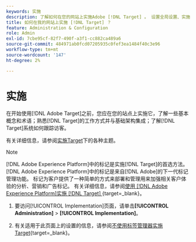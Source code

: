 ```yaml
---
keywords: 实施
description: 了解如何在您的网站上实施Adobe [!DNL Target] 。 设置全局设置、实施方法(AEP Web SDK或at.js)等。
title: 如何在我的网站上实施 [!DNL Target] ？
feature: Administration & Configuration
role: Admin
exl-id: 7cbe95cf-82f7-490f-a3f1-cc882ca489a6
source-git-commit: 484971ab0fcd07205935c0fef3ea1484f40c3e96
workflow-type: tm+mt
source-wordcount: '147'
ht-degree: 2%

---
```


# 实施

在开始使用[!DNL Adobe Target]之前，您应在您的站点上实施它，了解一些基本概念和术语；熟悉[!DNL Target]的工作方式并与基础架构集成；了解[!DNL Target]系统如何跟踪访客。

有关详细信息，请参阅[实施Target](/help/main/c-implementing-target/implementing-target.md)下的各种主题。

>[!NOTE]
>
>[!DNL Adobe Experience Platform]中的标记是实施[!DNL Target]的首选方法。 [!DNL Adobe Experience Platform]中的标记是来自[!DNL Adobe]的下一代标记管理功能。 标记为客户提供了一种简单的方式来部署和管理用来加强相关客户体验的分析、营销和广告标记。 有关详细信息，请参阅[使用 [!DNL Adobe Experience Platform]实施 [!DNL Target] ](https://experienceleague.adobe.com/docs/target-dev/developer/client-side/at-js-implementation/deploy-at-js/implement-target-using-adobe-launch.html?lang=zh-Hans){target=_blank}。

1. 要访问[!UICONTROL Implementation]页面，请单击&#x200B;**[!UICONTROL Administration]** > **[!UICONTROL Implementation]**。

1. 有关适用于此页面上的设置的信息，请参阅[不使用标签管理器实施Target](https://experienceleague.adobe.com/docs/target-dev/developer/client-side/at-js-implementation/deploy-at-js/implement-target-without-a-tag-manager.html?lang=zh-Hans){target=_blank}。

